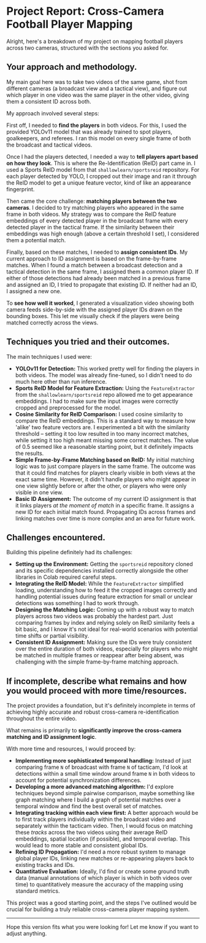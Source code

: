 # Project Report: Cross-Camera Football Player Mapping

Alright, here's a breakdown of my project on mapping football players across two cameras, structured with the sections you asked for.

## Your approach and methodology.

My main goal here was to take two videos of the same game, shot from different cameras (a broadcast view and a tactical view), and figure out which player in one video was the same player in the other video, giving them a consistent ID across both.

My approach involved several steps:

First off, I needed to **find the players** in both videos. For this, I used the provided YOLOv11 model that was already trained to spot players, goalkeepers, and referees. I ran this model on every single frame of both the broadcast and tactical videos.

Once I had the players detected, I needed a way to **tell players apart based on how they look**. This is where the Re-Identification (ReID) part came in. I used a Sports ReID model from that `shallowlearn/sportsreid` repository. For each player detected by YOLO, I cropped out their image and ran it through the ReID model to get a unique feature vector, kind of like an appearance fingerprint.

Then came the core challenge: **matching players between the two cameras**. I decided to try matching players who appeared in the same frame in both videos. My strategy was to compare the ReID feature embeddings of every detected player in the broadcast frame with every detected player in the tactical frame. If the similarity between their embeddings was high enough (above a certain threshold I set), I considered them a potential match.

Finally, based on these matches, I needed to **assign consistent IDs**. My current approach to ID assignment is based on the frame-by-frame matches. When I found a match between a broadcast detection and a tactical detection in the same frame, I assigned them a common player ID. If either of those detections had already been matched in a previous frame and assigned an ID, I tried to propagate that existing ID. If neither had an ID, I assigned a new one.

To **see how well it worked**, I generated a visualization video showing both camera feeds side-by-side with the assigned player IDs drawn on the bounding boxes. This let me visually check if the players were being matched correctly across the views.

## Techniques you tried and their outcomes.

The main techniques I used were:

*   **YOLOv11 for Detection:** This worked pretty well for finding the players in both videos. The model was already fine-tuned, so I didn't need to do much here other than run inference.
*   **Sports ReID Model for Feature Extraction:** Using the `FeatureExtractor` from the `shallowlearn/sportsreid` repo allowed me to get appearance embeddings. I had to make sure the input images were correctly cropped and preprocessed for the model.
*   **Cosine Similarity for ReID Comparison:** I used cosine similarity to compare the ReID embeddings. This is a standard way to measure how 'alike' two feature vectors are. I experimented a bit with the similarity threshold – setting it too low resulted in too many incorrect matches, while setting it too high meant missing some correct matches. The value of 0.5 seemed like a reasonable starting point, but it definitely impacts the results.
*   **Simple Frame-by-Frame Matching based on ReID:** My initial matching logic was to just compare players in the same frame. The outcome was that it could find matches for players clearly visible in both views at the exact same time. However, it didn't handle players who might appear in one view slightly before or after the other, or players who were only visible in one view.
*   **Basic ID Assignment:** The outcome of my current ID assignment is that it links players *at the moment of match* in a specific frame. It assigns a new ID for each initial match found. Propagating IDs across frames and linking matches over time is more complex and an area for future work.

## Challenges encountered.

Building this pipeline definitely had its challenges:

*   **Setting up the Environment:** Getting the `sportsreid` repository cloned and its specific dependencies installed correctly alongside the other libraries in Colab required careful steps.
*   **Integrating the ReID Model:** While the `FeatureExtractor` simplified loading, understanding how to feed it the cropped images correctly and handling potential issues during feature extraction for small or unclear detections was something I had to work through.
*   **Designing the Matching Logic:** Coming up with a robust way to match players across two videos was probably the hardest part. Just comparing frames by index and relying solely on ReID similarity feels a bit basic, and I know it's not ideal for real-world scenarios with potential time shifts or partial visibility.
*   **Consistent ID Assignment:** Making sure the IDs were truly consistent over the entire duration of both videos, especially for players who might be matched in multiple frames or reappear after being absent, was challenging with the simple frame-by-frame matching approach.

## If incomplete, describe what remains and how you would proceed with more time/resources.

The project provides a foundation, but it's definitely incomplete in terms of achieving highly accurate and robust cross-camera re-identification throughout the entire video.

What remains is primarily to **significantly improve the cross-camera matching and ID assignment logic**.

With more time and resources, I would proceed by:

*   **Implementing more sophisticated temporal handling:** Instead of just comparing frame `N` of broadcast with frame `N` of tacticam, I'd look at detections within a small time window around frame `N` in both videos to account for potential synchronization differences.
*   **Developing a more advanced matching algorithm:** I'd explore techniques beyond simple pairwise comparison, maybe something like graph matching where I build a graph of potential matches over a temporal window and find the best overall set of matches.
*   **Integrating tracking within each view first:** A better approach would be to first track players individually within the broadcast video and separately within the tacticam video. Then, I would focus on matching these *tracks* across the two videos using their average ReID embeddings, spatial location (if possible), and temporal overlap. This would lead to more stable and consistent global IDs.
*   **Refining ID Propagation:** I'd need a more robust system to manage global player IDs, linking new matches or re-appearing players back to existing tracks and IDs.
*   **Quantitative Evaluation:** Ideally, I'd find or create some ground truth data (manual annotations of which player is which in both videos over time) to quantitatively measure the accuracy of the mapping using standard metrics.

This project was a good starting point, and the steps I've outlined would be crucial for building a truly reliable cross-camera player mapping system.

---

Hope this version fits what you were looking for! Let me know if you want to adjust anything.